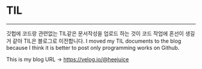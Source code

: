 # TIL
---
깃헙에 코드랑 관련없는 TIL같은 문서작성을 업로드 하는 것이 코드 작업에 혼선이 생길 거 같아 TIL은 블로그로 이전합니다.
I moved my TIL documents to the blog because I think it is better to post only programming works on Github.

This is my blog URL -> https://velog.io/@heejuice
